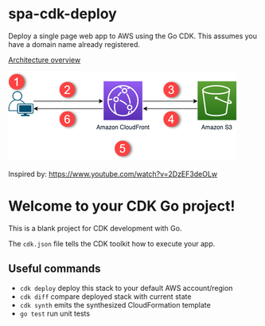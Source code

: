 # spa-cdk-deploy
Deploy a single page web app to AWS using the Go CDK.
This assumes you have a domain name already registered.

[Architecture overview](https://docs.aws.amazon.com/AmazonCloudFront/latest/DeveloperGuide/getting-started-secure-static-website-cloudformation-template.html)

![block diagram](img.png)

Inspired by: https://www.youtube.com/watch?v=2DzEF3deOLw

# Welcome to your CDK Go project!

This is a blank project for CDK development with Go.

The `cdk.json` file tells the CDK toolkit how to execute your app.

## Useful commands

* `cdk deploy`      deploy this stack to your default AWS account/region
* `cdk diff`        compare deployed stack with current state
* `cdk synth`       emits the synthesized CloudFormation template
* `go test`         run unit tests
